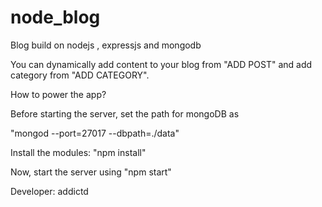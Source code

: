 # node_blog

Blog build on nodejs , expressjs and mongodb

You can dynamically add content to your blog from "ADD POST" and add category from "ADD CATEGORY".

How to power the app?

Before starting the server, set the path for mongoDB as

"mongod --port=27017 --dbpath=./data"

Install the modules: "npm install"

Now, start the server using "npm start"

Developer: addictd

